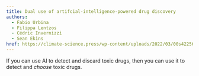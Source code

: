 ```yaml
---
title: Dual use of artifcial-intelligence-powered drug discovery
authors:
  - Fabio Urbina
  - Filippa Lentzos
  - Cédric Invernizzi
  - Sean Ekins
href: https://climate-science.press/wp-content/uploads/2022/03/00s42256-022-00465-9.pdf
---
```


If you can use AI to detect and discard toxic drugs, then you can use it to detect and _choose_ toxic drugs.
